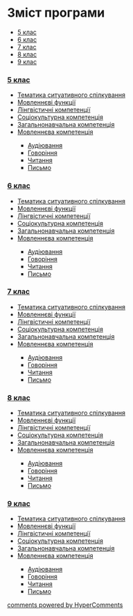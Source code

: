 <div id="hypercomments_widget" class="js-hypercomments-widget invisible"></div>

# Зміст програми

<div>
  <!-- Nav tabs -->
  <ul class="nav nav-tabs" role="tablist">
    <li role="presentation" class="active"><a href="#home" aria-controls="home" role="tab" data-toggle="tab">5 клас</a></li>
    <li role="presentation"><a href="#menu1" aria-controls="menu1" role="tab" data-toggle="tab">6 клас</a></li>
    <li role="presentation"><a href="#menu2" aria-controls="menu2" role="tab" data-toggle="tab">7 клас</a></li>
    <li role="presentation"><a href="#menu3" aria-controls="menu3" role="tab" data-toggle="tab">8 клас</a></li>
    <li role="presentation"><a href="#menu4" aria-controls="menu4" role="tab" data-toggle="tab">9 клас</a></li>
  </ul>
  <!-- Tab panes -->
  <div class="tab-content">
    <div role="tabpanel" class="tab-pane active" id="home"><h3><a href="https://frenchmongeneral59.ed-era.com/1/5_klas.html">5 клас</a></h3>
<ul type="disc">
<li><a href="https://frenchmongeneral59.ed-era.com/1/tematika_spilkuvannya.html">Тематика ситуативного спілкування</a></li>
<li><a href="https://frenchmongeneral59.ed-era.com/1/movlennyevi_funkciyi.html">Мовленнєві функції</a></li>
<li><a href="https://frenchmongeneral59.ed-era.com/1/lyngvystykhna_kompetenzia.html">Лінгвістичні компетенції</a></li>
<li><a href="https://frenchmongeneral59.ed-era.com/1/soziokulturna_kompetenzia.html">Соціокультурна компетенція</a></li>
<li><a href="https://frenchmongeneral59.ed-era.com/1/zagalnonavchalna_kompetenzya.html">Загальнонавчальна компетенція</a></li>
<li><a href="https://frenchmongeneral59.ed-era.com/1/na_kynec_5_klasu_uchny_povunny_vmyty.html">Мовленнєва компетенція</a></li>
<ul type="square">
<li><a href="https://frenchmongeneral59.ed-era.com/1/audiyuvannya.html">Аудіювання</a></li>
<li><a href="https://frenchmongeneral59.ed-era.com/1/govorinnya.html">Говоріння</a></li>
<li><a href="https://frenchmongeneral59.ed-era.com/1/chitannya.html">Читання</a></li>
<li><a href="https://frenchmongeneral59.ed-era.com/1/pysmo.html">Письмо</a></li>
</ul>
</ul>
</div>
<div role="tabpanel" class="tab-pane" id="menu1"><h3><a href="https://frenchmongeneral59.ed-era.com/2/6_klas.html">6 клас</a></h3>
<ul type="disc">
<li><a href="https://frenchmongeneral59.ed-era.com/2/tematika_spilkuvannya.html">Тематика ситуативного спілкування</a></li>
<li><a href="https://frenchmongeneral59.ed-era.com/2/movlennyevi_funkciyi.html">Мовленнєві функції</a></li>
<li><a href="https://frenchmongeneral59.ed-era.com/2/lyngvystykhna_kompetenzia.html">Лінгвістичні компетенції</a></li>
<li><a href="https://frenchmongeneral59.ed-era.com/2/soziokulturna_kompetenzia.html">Соціокультурна компетенція</a></li>
<li><a href="https://frenchmongeneral59.ed-era.com/2/zagalnonavchalna_kompetenzya.html">Загальнонавчальна компетенція</a></li>
<li><a href="https://frenchmongeneral59.ed-era.com/2/na_kynec_6_klasu_uchny_povunny_vmyty.html">Мовленнєва компетенція</a></li>
<ul type="square">
<li><a href="https://frenchmongeneral59.ed-era.com/2/audiyuvannya.html">Аудіювання</a></li>
<li><a href="https://frenchmongeneral59.ed-era.com/2/govorinnya.html">Говоріння</a></li>
<li><a href="https://frenchmongeneral59.ed-era.com/2/chitannya.html">Читання</a></li>
<li><a href="https://frenchmongeneral59.ed-era.com/2/pysmo.html">Письмо</a></li>
</ul>
</ul>
</div>
<div role="tabpanel" class="tab-pane" id="menu2"><h3><a href="https://frenchmongeneral59.ed-era.com/3/7_klas.html">7 клас</a></h3>
<ul type="disc">
<li><a href="https://frenchmongeneral59.ed-era.com/3/tematika_spilkuvannya.html">Тематика ситуативного спілкування</a></li>
<li><a href="https://frenchmongeneral59.ed-era.com/3/movlennyevi_funkciyi.html">Мовленнєві функції</a></li>
<li><a href="https://frenchmongeneral59.ed-era.com/3/lyngvystykhna_kompetenzia.html">Лінгвістичні компетенції</a></li>
<li><a href="https://frenchmongeneral59.ed-era.com/3/soziokulturna_kompetenzia.html">Соціокультурна компетенція</a></li>
<li><a href="https://frenchmongeneral59.ed-era.com/3/zagalnonavchalna_kompetenzya.html">Загальнонавчальна компетенція</a></li>
<li><a href="https://frenchmongeneral59.ed-era.com/3/na_kynec_7_klasu_uchny_povunny_vmyty.html">Мовленнєва компетенція</a></li>
<ul type="square">
<li><a href="https://frenchmongeneral59.ed-era.com/3/audiyuvannya.html">Аудіювання</a></li>
<li><a href="https://frenchmongeneral59.ed-era.com/3/govorinnya.html">Говоріння</a></li>
<li><a href="https://frenchmongeneral59.ed-era.com/3/chitannya.html">Читання</a></li>
<li><a href="https://frenchmongeneral59.ed-era.com/3/pysmo.html">Письмо</a></li>
</ul>
</ul>
</div>
<div role="tabpanel" class="tab-pane" id="menu3"><h3><a href="https://frenchmongeneral59.ed-era.com/4/8_klas.html">8 клас</a></h3>
<ul type="disc">
<li><a href="https://frenchmongeneral59.ed-era.com/4/tematika_spilkuvannya.html">Тематика ситуативного спілкування</a></li>
<li><a href="https://frenchmongeneral59.ed-era.com/4/movlennyevi_funkciyi.html">Мовленнєві функції</a></li>
<li><a href="https://frenchmongeneral59.ed-era.com/4/lyngvystykhna_kompetenzia.html">Лінгвістичні компетенції</a></li>
<li><a href="https://frenchmongeneral59.ed-era.com/4/soziokulturna_kompetenzia.html">Соціокультурна компетенція</a></li>
<li><a href="https://frenchmongeneral59.ed-era.com/4/zagalnonavchalna_kompetenzya.html">Загальнонавчальна компетенція</a></li>
<li><a href="https://frenchmongeneral59.ed-era.com/4/na_kynec_8_klasu_uchny_povunny_vmyty.html">Мовленнєва компетенція</a></li>
<ul type="square">
<li><a href="https://frenchmongeneral59.ed-era.com/4/audiyuvannya.html">Аудіювання</a></li>
<li><a href="https://frenchmongeneral59.ed-era.com/4/govorinnya.html">Говоріння</a></li>
<li><a href="https://frenchmongeneral59.ed-era.com/4/chitannya.html">Читання</a></li>
<li><a href="https://frenchmongeneral59.ed-era.com/4/pysmo.html">Письмо</a></li>
</ul>
</ul>
</div>
<div role="tabpanel" class="tab-pane" id="menu4"><h3><a href="https://frenchmongeneral59.ed-era.com/5/9_klas.html">9 клас</a></h3>
<ul type="disc">
<li><a href="https://frenchmongeneral59.ed-era.com/5/tematika_spilkuvannya.html">Тематика ситуативного спілкування</a></li>
<li><a href="https://frenchmongeneral59.ed-era.com/5/movlennyevi_funkciyi.html">Мовленнєві функції</a></li>
<li><a href="https://frenchmongeneral59.ed-era.com/5/lyngvystykhna_kompetenzia.html">Лінгвістичні компетенції</a></li>
<li><a href="https://frenchmongeneral59.ed-era.com/5/soziokulturna_kompetenzia.html">Соціокультурна компетенція</a></li>
<li><a href="https://frenchmongeneral59.ed-era.com/5/zagalnonavchalna_kompetenzya.html">Загальнонавчальна компетенція</a></li>
<li><a href="https://frenchmongeneral59.ed-era.com/5/na_kynec_9_klasu_uchny_povunny_vmyty.html">Мовленнєва компетенція</a></li>
<ul type="square">
<li><a href="https://frenchmongeneral59.ed-era.com/5/audiyuvannya.html">Аудіювання</a></li>
<li><a href="https://frenchmongeneral59.ed-era.com/5/govorinnya.html">Говоріння</a></li>
<li><a href="https://frenchmongeneral59.ed-era.com/5/chitannya.html">Читання</a></li>
<li><a href="https://frenchmongeneral59.ed-era.com/5/pysmo.html">Письмо</a></li>
</ul>
</ul>
</div>
</div>
</div>


<div class="js-hypercomments-container">
<a href="http://hypercomments.com" class="hc-link" title="comments widget">comments powered by HyperComments</a>
</div>
